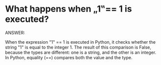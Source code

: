 # What happens when „1‟== 1 is executed?

ANSWER:

When the expression "1" == 1 is executed in Python, it checks whether the string "1" is equal to the integer 1. The result of this comparison is False, because the types are different: one is a string, and the other is an integer. In Python, equality (==) compares both the value and the type.